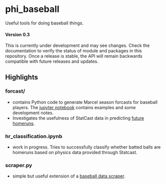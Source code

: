 # phi_baseball
Useful tools for doing baseball things.

#### Version 0.3

This is currently under development and may see changes. Check the documentation to verify the status of module and packages in this repository. Once a release is stable, the API will remain backwards compatible with future releases and updates.

## Highlights

### forcast/
 - contains Python code to generate Marcel season forcasts for baseball players. The [jupyter notebook](forecast/MarcelForecast.ipynb) contains examples and some development notes.
 - Investigates the usefulness of StatCast data in predicting [future homeruns](forecast/stat_cast_notebook.ipynb).
 
### hr_classification.ipynb
- work in progress. Tries to successfully classify whether batted balls are homeruns based on physics data provided through Statcast.

### scraper.py
 - simple but useful extension of a [baseball data scraper](https://pypi.org/project/baseball-scraper/).
 
